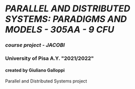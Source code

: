 # *PARALLEL AND DISTRIBUTED SYSTEMS: PARADIGMS AND MODELS - 305AA - 9 CFU*
### *course project - JACOBI*
### University of Pisa A.Y. "2021/2022"
#### created by Giuliano Galloppi
 Parallel and Distributed Systems project

